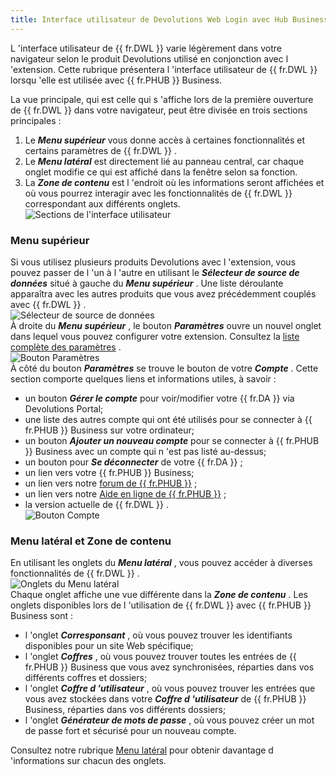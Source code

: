 ```yaml
---
title: Interface utilisateur de Devolutions Web Login avec Hub Business
---
```

L 'interface utilisateur de {{ fr.DWL }} varie légèrement dans votre navigateur selon le produit Devolutions utilisé en conjonction avec l 'extension. Cette rubrique présentera l 'interface utilisateur de {{ fr.DWL }} lorsqu 'elle est utilisée avec {{ fr.PHUB }} Business.  

La vue principale, qui est celle qui s 'affiche lors de la première ouverture de {{ fr.DWL }} dans votre navigateur, peut être divisée en trois sections principales :  

1. Le ***Menu supérieur*** vous donne accès à certaines fonctionnalités et certains paramètres de {{ fr.DWL }} . 
1. Le ***Menu latéral*** est directement lié au panneau central, car chaque onglet modifie ce qui est affiché dans la fenêtre selon sa fonction. 
1. La ***Zone de contenu*** est l 'endroit où les informations seront affichées et où vous pourrez interagir avec les fonctionnalités de {{ fr.DWL }} correspondant aux différents onglets.  
![Sections de l'interface utilisateur](/img/fr/hub/Hub2064.png)  

### Menu supérieur 

Si vous utilisez plusieurs produits Devolutions avec l 'extension, vous pouvez passer de l 'un à l 'autre en utilisant le ***Sélecteur de source de données*** situé à gauche du ***Menu supérieur*** . Une liste déroulante apparaîtra avec les autres produits que vous avez précédemment couplés avec {{ fr.DWL }} .  
![Sélecteur de source de données](/img/fr/hub/Hub2067.png)  
À droite du ***Menu supérieur*** , le bouton ***Paramètres*** ouvre un nouvel onglet dans lequel vous pouvez configurer votre extension. Consultez la [liste complète des paramètres](/fr/hub/dwl/settings/) .  
![Bouton Paramètres](/img/fr/hub/Hub2068.png)  
À côté du bouton ***Paramètres*** se trouve le bouton de votre ***Compte*** . Cette section comporte quelques liens et informations utiles, à savoir :  

* un bouton ***Gérer le compte*** pour voir/modifier votre {{ fr.DA }} via Devolutions Portal; 
* une liste des autres compte qui ont été utilisés pour se connecter à {{ fr.PHUB }} Business sur votre ordinateur; 
* un bouton ***Ajouter un nouveau compte*** pour se connecter à {{ fr.PHUB }} Business avec un compte qui n 'est pas listé au-dessus; 
* un bouton pour ***Se déconnecter*** de votre {{ fr.DA }} ; 
* un lien vers votre {{ fr.PHUB }} Business; 
* un lien vers notre [forum de {{ fr.PHUB }}](https://forum.devolutions.net/product/password-hub) ; 
* un lien vers notre [Aide en ligne de {{ fr.PHUB }}](/fr/hub/overview/what-is-hub/) ; 
* la version actuelle de {{ fr.DWL }} .  
![Bouton Compte](/img/fr/hub/Hub2070.png)  

### Menu latéral et Zone de contenu 

En utilisant les onglets du ***Menu latéral*** , vous pouvez accéder à diverses fonctionnalités de {{ fr.DWL }} .  
![Onglets du Menu latéral](/img/fr/hub/Hub2073.png)  
Chaque onglet affiche une vue différente dans la ***Zone de contenu*** . Les onglets disponibles lors de l 'utilisation de {{ fr.DWL }} avec {{ fr.PHUB }} Business sont :  

* l 'onglet ***Corresponsant*** , où vous pouvez trouver les identifiants disponibles pour un site Web spécifique; 
* l 'onglet ***Coffres*** , où vous pouvez trouver toutes les entrées de {{ fr.PHUB }} Business que vous avez synchronisées, réparties dans vos différents coffres et dossiers; 
* l 'onglet ***Coffre d 'utilisateur*** , où vous pouvez trouver les entrées que vous avez stockées dans votre ***Coffre d 'utilisateur*** de {{ fr.PHUB }} Business, réparties dans vos différents dossiers; 
* l 'onglet ***Générateur de mots de passe*** , où vous pouvez créer un mot de passe fort et sécurisé pour un nouveau compte.  

Consultez notre rubrique [Menu latéral](/fr/hub/dwl/devolutions-web-login-user-interface/dwl-user-interface-hub-business/side-menu/) pour obtenir davantage d 'informations sur chacun des onglets. 



